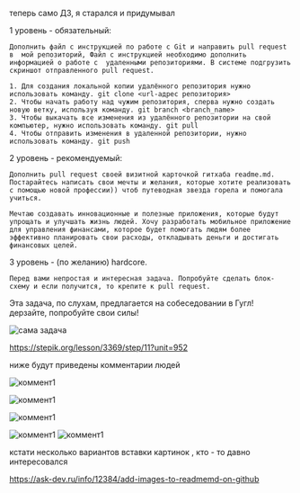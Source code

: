 

теперь само ДЗ, я старался и придумывал


1 уровень - обязательный:

    Дополнить файл с инструкцией по работе с Git и направить pull request в  мой репозиторий, Файл с инструкцией необходимо дополнить информацией о работе с  удаленными репозиториями. В системе подгрузить скриншот отправленного pull request.

    1. Для создания локальной копии удалённого репозитория нужно использовать команду. git clone <url-адрес репозитория>
    2. Чтобы начать работу над чужим репозитория, сперва нужно создать новую ветку, используя команду. git branch <branch_name>
    3. Чтобы выкачать все изменения из удалённого репозитории на свой компьютер, нужно использовать команду. git pull
    4. Чтобы отправить изменения в удаленной репозитории, нужно использовать команду. git push
    

2 уровень - рекомендуемый:

    Дополнить pull request своей визитной карточкой гитхаба readme.md. Постарайтесь написать свои мечты и желания, которые хотите реализовать с помощью новой профессии)) чтоб путеводная звезда горела и помогала учиться.

    Мечтаю создавать инновационные и полезные приложения, которые будут упрощать и улучшать жизнь людей. Хочу разработать мобильное приложение для управления финансами, которое будет помогать людям более эффективно планировать свои расходы, откладывать деньги и достигать финансовых целей.


3 уровень - (по желанию) hardcore. 

    Перед вами непростая и интересная задача. Попробуйте сделать блок-схему и если получится, то крепите к pull request.


Эта задача, по слухам, предлагается на собеседовании в Гугл! дерзайте, попробуйте свои силы!

![сама задача](task.png)

https://stepik.org/lesson/3369/step/11?unit=952

ниже будут приведены комментарии людей

![коммент1](kom1.png)

![коммент1](kom4.png)

![коммент1](kom3.png)

![коммент1](kom5.png)
![коммент1](kom2.png)


кстати несколько вариантов вставки картинок , кто - то давно интересовался

https://ask-dev.ru/info/12384/add-images-to-readmemd-on-github
